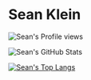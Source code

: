 # Sean Klein

![Sean's Profile views](https://gpvc.arturio.dev/klein2ms)

![Sean's GitHub Stats](https://github-readme-stats.vercel.app/api?username=klein2ms&show_icons=true&theme=chartreuse-dark&count_private=true&hide=contribs)

[![Sean's Top Langs](https://github-readme-stats.vercel.app/api/top-langs/?username=klein2ms)](https://github.com/klein2ms/github-readme-stats)
